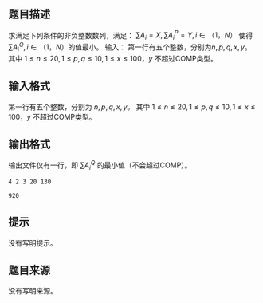 ## 题目描述

求满足下列条件的非负整数数列，满足：
$∑A_i=X,∑A_i^P=Y,i\in（1，N）$
使得 $∑A_i^Q,i\in（1，N）$的值最小。
输入：
第一行有五个整数，分别为$n,p,q,x,y$。
其中 $1\leq n\leq 20,1\leq p,q\leq 10,1\leq x\leq 100，y$ 不超过COMP类型。

## 输入格式

第一行有五个整数，分别为 $n,p,q,x,y$。
其中 $1\leq n\leq20,1\leq p,q\leq10,1\leq x\leq 100，y$ 不超过COMP类型。

## 输出格式

输出文件仅有一行，即 $∑A_i^Q$ 的最小值（不会超过COMP）。

```input1
4 2 3 20 130
```

```output1
920
```

## 提示

没有写明提示。

## 题目来源

没有写明来源。

